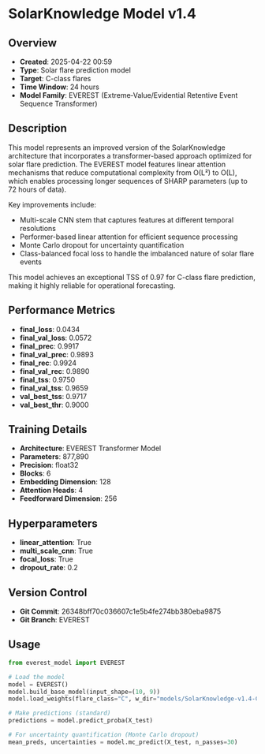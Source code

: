 # SolarKnowledge Model v1.4

## Overview
- **Created**: 2025-04-22 00:59
- **Type**: Solar flare prediction model
- **Target**: C-class flares
- **Time Window**: 24 hours
- **Model Family**: EVEREST (Extreme‑Value/Evidential Retentive Event Sequence Transformer)

## Description
This model represents an improved version of the SolarKnowledge architecture that incorporates a transformer-based approach optimized for solar flare prediction. The EVEREST model features linear attention mechanisms that reduce computational complexity from O(L²) to O(L), which enables processing longer sequences of SHARP parameters (up to 72 hours of data).

Key improvements include:
- Multi-scale CNN stem that captures features at different temporal resolutions
- Performer-based linear attention for efficient sequence processing
- Monte Carlo dropout for uncertainty quantification
- Class-balanced focal loss to handle the imbalanced nature of solar flare events

This model achieves an exceptional TSS of 0.97 for C-class flare prediction, making it highly reliable for operational forecasting.

## Performance Metrics
- **final_loss**: 0.0434
- **final_val_loss**: 0.0572
- **final_prec**: 0.9917
- **final_val_prec**: 0.9893
- **final_rec**: 0.9924
- **final_val_rec**: 0.9890
- **final_tss**: 0.9750
- **final_val_tss**: 0.9659
- **val_best_tss**: 0.9717
- **val_best_thr**: 0.9000


## Training Details
- **Architecture**: EVEREST Transformer Model
- **Parameters**: 877,890
- **Precision**: float32
- **Blocks**: 6
- **Embedding Dimension**: 128
- **Attention Heads**: 4
- **Feedforward Dimension**: 256

## Hyperparameters
- **linear_attention**: True
- **multi_scale_cnn**: True
- **focal_loss**: True
- **dropout_rate**: 0.2

## Version Control
- **Git Commit**: 26348bff70c036607c1e5b4fe274bb380eba9875
- **Git Branch**: EVEREST

## Usage
```python
from everest_model import EVEREST

# Load the model
model = EVEREST()
model.build_base_model(input_shape=(10, 9))
model.load_weights(flare_class="C", w_dir="models/SolarKnowledge-v1.4-C-24h")

# Make predictions (standard)
predictions = model.predict_proba(X_test)

# For uncertainty quantification (Monte Carlo dropout)
mean_preds, uncertainties = model.mc_predict(X_test, n_passes=30)
```
